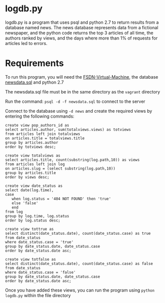 # logdb.py

logdb.py is a program that uses psql and python 2.7 to return results from a database named news. The news database 
represents data from a fictional newspaper, and the python code returns the top 3 articles of all time, 
the authors ranked by views, and the days where more than 1% of requests for articles led to errors. 

# Requirements

To run this program, you will need the [FSDN-Virtual-Machine]("https://d17h27t6h515a5.cloudfront.net/topher/2017/June/5948287e_fsnd-virtual-machine/fsnd-virtual-machine.zip"), the database [newsdata.sql]("https://d17h27t6h515a5.cloudfront.net/topher/2016/August/57b5f748_newsdata/newsdata.zip") and python 2.7

The newsdata.sql file must be in the same directory as the ```vagrant``` directory

Run the command: ```psql -d -f newsdata.sql``` to connect to the server

Connect to the database using ```-d news``` and create the required views by entering the following commands:
```
create view pop_authors_id as 
select articles.author, sum(totalviews.views) as totviews
from articles left join totalviews
on articles.title = totalviews.title  
group by articles.author 
order by totviews desc;
```

```
create view totalviews as 
select articles.title, count(substring(log.path,10)) as views 
from articles left join log 
on articles.slug = (select substring(log.path,10)) 
group by articles.title 
order by views desc;
```

```
create view date_status as
select date(log.time), 
case 
   when log.status = '404 NOT FOUND' then 'true'
   else 'false'
   end
from log
group by log.time, log.status
order by log.status desc;
```

```
create view tottrue as 
select distinct(date_status.date), count(date_status.case) as true 
from date_status  
where date_status.case = 'true'
group by date_status.date, date_status.case 
order by date_status.date asc;
```
```
create view totfalse as 
select distinct(date_status.date), count(date_status.case) as false
from date_status  
where date_status.case = 'false'
group by date_status.date, date_status.case 
order by date_status.date asc;
```
Once you have added these views, you can run the program using ```python logdb.py``` within the file directory

